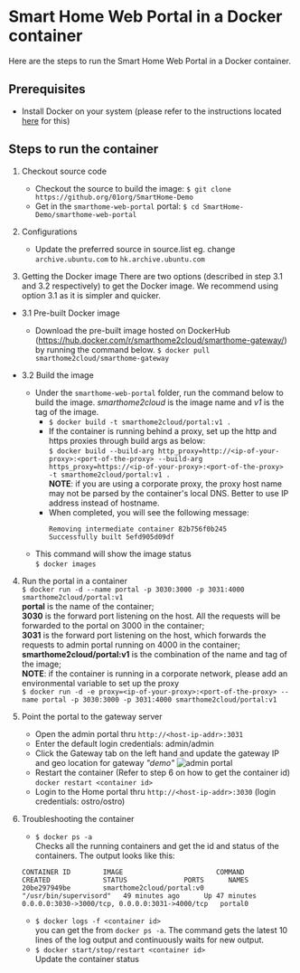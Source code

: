 Smart Home Web Portal in a Docker container
===========================================

Here are the steps to run the Smart Home Web Portal in a Docker container.

## Prerequisites
* Install Docker on your system (please refer to the instructions located [here](https://docs.docker.com/engine/installation/) for this)

## Steps to run the container
1. Checkout source code
    * Checkout the source to build the image: `$ git clone https://github.org/01org/SmartHome-Demo`
    * Get in the `smarthome-web-portal` portal: `$ cd SmartHome-Demo/smarthome-web-portal`

2. Configurations
    * Update the preferred source in source.list
      eg. change `archive.ubuntu.com` to `hk.archive.ubuntu.com`

3. Getting the Docker image
   There are two options (described in step 3.1 and 3.2 respectively) to get the Docker image. We recommend using option 3.1 as it is simpler and quicker.

+ 3.1 Pre-built Docker image
    * Download the pre-built image hosted on DockerHub (https://hub.docker.com/r/smarthome2cloud/smarthome-gateway/) by running the command below.
    `$ docker pull smarthome2cloud/smarthome-gateway`

+ 3.2 Build the image
    * Under the `smarthome-web-portal` folder, run the command below to build the image. *smarthome2cloud* is the image name and *v1* is the tag of the image.    
       * `$ docker build -t smarthome2cloud/portal:v1 .`
       * If the container is running behind a proxy, set up the http and https proxies through build args as below:    
        `$ docker build --build-arg http_proxy=http://<ip-of-your-proxy>:<port-of-the-proxy> --build-arg  https_proxy=https://<ip-of-your-proxy>:<port-of-the-proxy>  -t smarthome2cloud/portal:v1 .`    
        **NOTE**: if you are using a corporate proxy, the proxy host name may not be parsed by the container's local DNS. Better to use IP address instead of hostname.     
        * When completed, you will see the following message:     
            ```
            Removing intermediate container 82b756f0b245
            Successfully built 5efd905d09df
            ```
    * This command will show the image status    
        `$ docker images`

4. Run the portal in a container    
    `$ docker run -d --name portal -p 3030:3000 -p 3031:4000 smarthome2cloud/portal:v1`    
    **portal** is the name of the container;    
    **3030** is the forward port listening on the host. All the requests will be forwarded to the portal on 3000 in the container;    
    **3031** is the forward port listening on the host, which forwards the requests to admin portal running on 4000 in the container;    
    **smarthome2cloud/portal:v1** is the combination of the name and tag of the image;    
    **NOTE**: if the container is running in a corporate network, please add an environmental variable to set up the proxy    
    `$ docker run -d -e proxy=<ip-of-your-proxy>:<port-of-the-proxy> --name portal -p 3030:3000 -p 3031:4000 smarthome2cloud/portal:v1`    

5. Point the portal to the gateway server
   * Open the admin portal thru `http://<host-ip-addr>:3031`
   * Enter the default login credentials: admin/admin
   * Click the Gateway tab on the left hand and update the gateway IP and geo location for gateway *"demo"*
      ![admin portal](../../screenshots/smarthome-adminportal.PNG)
   * Restart the container (Refer to step 6 on how to get the container id)
      `docker restart <container id>`
   * Login to the Home portal thru `http://<host-ip-addr>:3030` (login credentials: ostro/ostro)

6. Troubleshooting the container
    * `$ docker ps -a`    
    Checks all the running containers and get the id and status of the containers. The output looks like this:
    ```
    CONTAINER ID        IMAGE                       COMMAND                  CREATED             STATUS              PORTS      NAMES
    20be297949be        smarthome2cloud/portal:v0   "/usr/bin/supervisord"   49 minutes ago      Up 47 minutes       0.0.0.0:3030->3000/tcp, 0.0.0.0:3031->4000/tcp   portal0
    ```
    * `$ docker logs -f <container id>`    
   you can get the <container id> from `docker ps -a`. The command gets the latest 10 lines of the log output and continuously waits for new output. 
    * `$ docker start/stop/restart <container id>`    
    Update the container status

